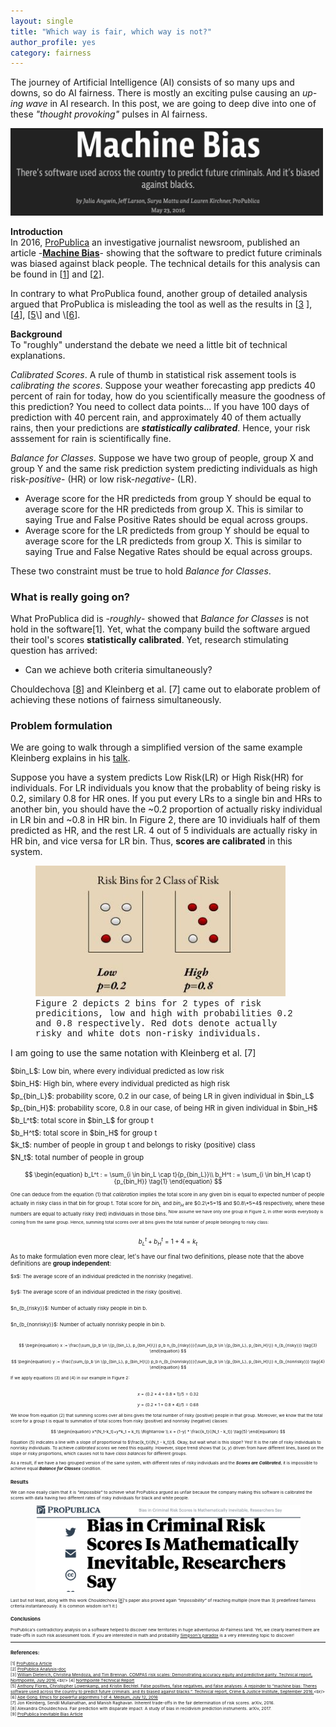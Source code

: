 ```yaml
---
layout: single
title: "Which way is fair, which way is not?"
author_profile: yes
category: fairness
---
```

<script type="text/javascript" async
	src="https://cdnjs.cloudflare.com/ajax/libs/mathjax/2.7.5/latest.js?config=TeX-MML-AM_CHTML">
</script>

<script type="text/x-mathjax-config">
   MathJax.Hub.Config({
     extensions: ["tex2jax.js"],
     jax: ["input/TeX", "output/HTML-CSS"],
     tex2jax: {
       inlineMath: [ ['$','$'], ["\\(","\\)"] ],
       displayMath: [ ['$$','$$'], ["\\[","\\]"] ],
       processEscapes: true
     },
     "HTML-CSS": { availableFonts: ["TeX"] }
   });
</script>

The journey of Artificial Intelligence (AI) consists of so many ups and downs, so do AI fairness. There is mostly an exciting pulse causing an *up-ing wave* in AI research. In this post, we are going to deep dive into one of these *"thought provoking"* pulses in AI fairness.

<img src="/assets/images/machine_bias.png" alt="ProPublica's Article on Machine Bias"  style="width:500px;"/>

**Introduction** 
<br/>In 2016, [ProPublica](https://www.propublica.org/) an investigative journalist newsroom, published an article -[**Machine Bias**](https://www.propublica.org/article/machine-bias-risk-assessments-in-criminal-sentencing)- showing that the software to predict future criminals was biased against black people. The technical details for this analysis can be found in \[[1](https://www.propublica.org/article/how-we-analyzed-the-compas-recidivism-algorithm)\] and \[[2](https://docs.google.com/document/d/1pKtyl8XmJH7Z09lxkb70n6fa2Fiitd7ydbxgCT_wCXs/edit?pref=2&pli=1)\].

In contrary to what ProPublica found, another group of detailed analysis argued that ProPublica is misleading the tool as well as the results in \[[3](http://www.northpointeinc.com/northpointe-analysis.) \], \[[4]((https://www.documentcloud.org/documents/2998391-ProPublica-Commentary-Final-070616.html))\], \[[5](http://www.crj.org/cji/entry/false-positives-false-negatives-and-false-analyses-a-rejoinder.)\] and \[[6](https://medium.com/@AbeGong/ethics-for-powerful-algorithms-1-of-3-a060054efd84#.dhsd2ut3i)\].


**Background**
<br/>To "roughly" understand the debate we need a little bit of technical explanations.

*Calibrated Scores*. A rule of thumb in statistical risk assement tools is *calibrating the scores*. Suppose your weather forecasting app predicts 40 percent of rain for today, how do you scientifically measure the goodness of this prediction? You need to collect data points... If you have 100 days of prediction with 40 percent rain, and approximately 40 of them actually rains, then your predictions are ***statistically calibrated***. Hence, your risk asssement for rain is scientifically fine. 


*Balance for Classes*. Suppose we have two group of people, group X and group Y and the same risk prediction system predicting individuals as high risk-*positive*- (HR) or low risk-*negative*- (LR). 
* Average score for the HR predicteds from group Y should be equal to average score for the HR predicteds from group X. This is similar to saying True and False Positive Rates should be equal across groups.
* Average score for the LR predicteds from group Y should be equal to average score for the LR predicteds from group X. This is similar to saying True and False Negative Rates should be equal across groups.

These two constraint must be true to hold *Balance for Classes*.

### What is really going on?

What ProPublica did is -*roughly*- showed that *Balance for Classes* is not hold in the software[1]. Yet, what the company build the software argued their tool's scores **statistically calibrated**. Yet, research stimulating question has arrived:
- Can we achieve both criteria simultaneously?

Chouldechova \[[8](https://arxiv.org/pdf/1610.07524.pdf)\] and Kleinberg et al. [7] came out to elaborate problem of achieving these notions of fairness simultaneously.

### Problem formulation
We are going to walk through a simplified version of the same example Kleinberg explains in his [talk](https://www.cornell.edu/video/jon-kleinberg-inherent-trade-offs-algorithmic-fairness).

Suppose you have a system predicts Low Risk(LR) or High Risk(HR) for individuals. For LR individuals you know that the probablity of being risky is 0.2, similary 0.8 for HR ones. If you put every LRs to a single bin and HRs to another bin, you should have the ~0.2 proportion of actually risky individual in LR bin and ~0.8 in HR bin. In Figure 2, there are 10 invidiuals half of them predicted as HR, and the rest LR. 4 out of 5 individuals are actually risky in HR bin, and vice versa for LR bin. Thus, **scores are calibrated** in this system.

<figure class="image">
<img src="/assets/images/risk_bins.jpg" alt="Risk Assesment tool"  style="width:400px;"/>
<font face="courier new"><figcaption>Figure 2 depicts 2 bins for 2 types of risk predicitions, low and high with probabilities 0.2 and 0.8 respectively. Red dots denote actually risky and white dots non-risky individuals. </figcaption></font>
</figure>

I am going to use the same notation with Kleinberg et al. [7]

<sup>
$bin_L$: Low bin, where every individual predicted as low risk<br/>
$bin_H$: High bin, where every individual predicted as high risk<br/>
$p_{bin_L}$: probability score, 0.2 in our case, of being LR in given individual in $bin_L$<br/>
$p_{bin_H}$: probability score, 0.8 in our case, of being HR in given individual in $bin_H$<br/>
$b_L^t$: total score in $bin_L$ for group t<br/>
$b_H^t$: total score in $bin_H$ for group t<br/>
$k_t$: number of people in group t and belongs to risky (positive) class<br/>
$N_t$: total number of people in group<br/><sup/>

$$
\begin{equation}
b_L^t : = \sum_{i \in bin_L \cap t}{p_{bin_L}}\\
b_H^t : = \sum_{i \in bin_H \cap t}{p_{bin_H}}
\tag{1}
\end{equation}
$$

<sup>One can deduce from the equation (1) that *calibration* implies the total score in any given bin is equal to expected number of people actually in risky class in that bin for group t. Total score for $bin_L$ and $bin_H$ are $0.2\*5=1$ and $0.8\*5=4$ respectively, where these numbers are equal to actually risky (red) individuals in those bins. <sup/> Now assume we have only one group in Figure 2, in other words everybody is coming from the same group. Hence, summing total scores over all bins gives the total number of people belonging to risky class:

$$
\begin{equation}
b_L^t+b_H^t = 1+4 = k_t
\tag{2}
\end{equation}
$$

As to make formulation even more clear, let's have our final two definitions, please note that the above definitions are **group independent**:

<sup>
$x$: The average score of an individual predicted in the nonrisky (negative).<br/>
$y$: The average score of an individual predicted in the risky (positive).<br/>
$n_{b_{risky}}$: Number of actually risky people in bin b.<br/>
$n_{b_{nonrisky}}$: Number of actually nonrisky people in bin b.<br/>
<sup/>


 $$
 \begin{equation}
 x := \frac{\sum_{p_b \in \{p_{bin_L}, p_{bin_H}\}} p_b n_{b_{risky}}}{\sum_{p_b \in \{p_{bin_L}, p_{bin_H}\}} n_{b_{risky}}}
\tag{3} 
 \end{equation}
 $$

 $$
 \begin{equation}
 y := \frac{\sum_{p_b \in \{p_{bin_L}, p_{bin_H}\}} p_b n_{b_{nonrisky}}}{\sum_{p_b \in \{p_{bin_L}, p_{bin_H}\}} n_{b_{nonrisky}}}
\tag{4} 
 \end{equation}
 $$
 
 If we apply equations (3) and (4) in our example in Figure 2:<br/>
<br/> $$x=(0.2*4+0.8*1)/5=0.32$$
 $$y=(0.2*1+0.8*4)/5=0.68$$
 
We know from equation (2) that summing scores over all bins gives the total number of risky (positive) people in that group. Moreover, we know that the total score for a group t is equal to summation of total scores from risky (positive) and nonrisky (negative) classes: 
 
 $$
 \begin{equation}
x*(N_t-k_t)+y*k_t = k_t\\
\Rightarrow \\
x = (1-y) * \frac{k_t}{(N_t - k_t)}
\tag{5}
\end{equation}
$$

Equation (5) indicates a line with a slope of proportional to $\frac{k_t}{(N_t - k_t)}$. Okay, but wait what is this slope?
Yes! It is the rate of risky individuals to nonrisky individuals. To achieve *calibrated scores* we need this equality. However, slope trend shows that ($x$, $y$) driven from have different lines, based on the slope or risky proportions, which causes not to have *class balances* for different groups.

As a result, if we have a two grouped version of the same system, with different rates of risky individuals and the ***Scores are Calibrated***, it is impossible to achieve equal ***Balance for Classes*** condition. 

### Results

We can now esaily claim that it is *"impossible"* to achieve what ProPublica argued as unfair because the company making this software is calibrated the scores with data having two different rates of risky individuals for black and white people. 


<figure class="image">
<img src="/assets/images/bias_after.png" alt="Risk Assesment tool"  style="width:550px;"/>
</figure>


Last but not least, along with this work Chouldechova \[[8](https://arxiv.org/pdf/1610.07524.pdf)\]'s paper also proved again *"impossibility"* of reaching multiple (more than 3) predefined fairness criteria instantaneously. It is common wisdom isn't it:)

### Conclusions

ProPublica's contradictory analysis on a software helped to discover new territories in huge adventurous AI-Fairness land. Yet, we clearly learned there are trade-offs in such risk assessment tools. If you are interested in math and probability [Simpson's paradox](https://en.wikipedia.org/wiki/Simpson%27s_paradox) is a very interesting topic to discover!


---
### References:

[1] [ProPublica Article](https://www.propublica.org/article/how-we-analyzed-the-compas-recidivism-algorithm)<br/>
[2] [ProPublica Analysis-doc](https://docs.google.com/document/d/1pKtyl8XmJH7Z09lxkb70n6fa2Fiitd7ydbxgCT_wCXs/edit?pref=2&pli=1)<br/>
[3] [William Dieterich, Christina Mendoza, and Tim Brennan. COMPAS risk scales: Demonstrating accuracy equity and predictive parity. Technical report, Northpointe, July 2016.](http://www.northpointeinc.com/northpointe-analysis.)<br/>
[4] [Northpointe Technical Report](https://www.documentcloud.org/documents/2998391-ProPublica-Commentary-Final-070616.html)<br/>
[5] [Anthony Flores, Christopher Lowenkamp, and Kristin Bechtel. False positives, false negatives, and false analyses: A rejoinder to “machine bias: Theres software used across the country to predict future criminals. and its biased against blacks.”. Technical report, Crime & Justice Institute, September 2016.](http://www.crj.org/cji/entry/false-positives-false-negatives-and-false-analyses-a-rejoinder.)<br/>
[6] [Abe Gong. Ethics for powerful algorithms 1 of 4. Medium, July 12, 2016](https://medium.com/@AbeGong/ethics-for-powerful-algorithms-1-of-3-a060054efd84#.dhsd2ut3i)<br/>
[7] Jon Kleinberg, Sendil Mullainathan, and Manish Raghavan. Inherent trade-offs in the fair determination of risk scores. arXiv, 2016.<br/>
[8] Alexandra Chouldechova. Fair prediction with disparate impact: A study of bias in recidivism prediction instruments. arXiv, 2017.<br/>
[9] [ProPublica Inevitable Bias Article](https://www.propublica.org/article/bias-in-criminal-risk-scores-is-mathematically-inevitable-researchers-say)

